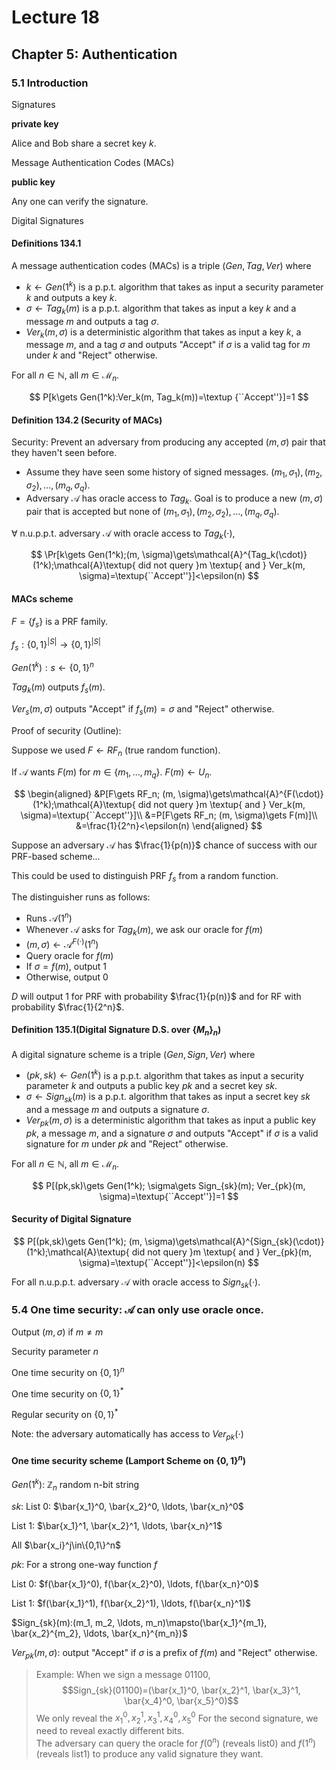 # Lecture 18

## Chapter 5: Authentication

### 5.1 Introduction

Signatures

**private key**

Alice and Bob share a secret key $k$.

Message Authentication Codes (MACs)

**public key**

Any one can verify the signature.

Digital Signatures

#### Definitions 134.1

A message authentication codes (MACs) is a triple $(Gen, Tag, Ver)$ where

- $k\gets Gen(1^k)$ is a p.p.t. algorithm that takes as input a security parameter $k$ and outputs a key $k$.
- $\sigma\gets Tag_k(m)$ is a p.p.t. algorithm that takes as input a key $k$ and a message $m$ and outputs a tag $\sigma$.
- $Ver_k(m, \sigma)$ is a deterministic algorithm that takes as input a key $k$, a message $m$, and a tag $\sigma$ and outputs "Accept" if $\sigma$ is a valid tag for $m$ under $k$ and "Reject" otherwise.

For all $n\in\mathbb{N}$, all $m\in\mathcal{M}_n$.

$$
P[k\gets Gen(1^k):Ver_k(m, Tag_k(m))=\textup {``Accept''}]=1
$$

#### Definition 134.2 (Security of MACs)

Security: Prevent an adversary from producing any accepted $(m, \sigma)$ pair that they haven't seen before.

- Assume they have seen some history of signed messages. $(m_1, \sigma_1), (m_2, \sigma_2), \ldots, (m_q, \sigma_q)$.
- Adversary $\mathcal{A}$ has oracle access to $Tag_k$. Goal is to produce a new $(m, \sigma)$ pair that is accepted but none of $(m_1, \sigma_1), (m_2, \sigma_2), \ldots, (m_q, \sigma_q)$.

$\forall$ n.u.p.p.t. adversary $\mathcal{A}$ with oracle access to $Tag_k(\cdot)$,

$$
\Pr[k\gets Gen(1^k);(m, \sigma)\gets\mathcal{A}^{Tag_k(\cdot)}(1^k);\mathcal{A}\textup{ did not query }m \textup{ and } Ver_k(m, \sigma)=\textup{``Accept''}]<\epsilon(n)
$$

#### MACs scheme

$F=\{f_s\}$ is a PRF family.

$f_s:\{0,1\}^{|S|}\to\{0,1\}^{|S|}$

$Gen(1^k): s\gets \{0,1\}^n$

$Tag_k(m)$ outputs $f_s(m)$.

$Ver_s(m, \sigma)$ outputs "Accept" if $f_s(m)=\sigma$ and "Reject" otherwise.

Proof of security (Outline):

Suppose we used $F\gets RF_n$ (true random function).

If $\mathcal{A}$ wants $F(m)$ for $m\in \{m_1, \ldots, m_q\}$. $F(m)\gets U_n$.

$$
\begin{aligned}
&P[F\gets RF_n; (m, \sigma)\gets\mathcal{A}^{F(\cdot)}(1^k);\mathcal{A}\textup{ did not query }m \textup{ and } Ver_k(m, \sigma)=\textup{``Accept''}]\\
&=P[F\gets RF_n; (m, \sigma)\gets F(m)]\\
&=\frac{1}{2^n}<\epsilon(n)
\end{aligned}
$$

Suppose an adversary $\mathcal{A}$ has $\frac{1}{p(n)}$ chance of success with our PRF-based scheme...

This could be used to distinguish PRF $f_s$ from a random function.

The distinguisher runs as follows:

- Runs $\mathcal{A}(1^n)$
- Whenever $\mathcal{A}$ asks for $Tag_k(m)$, we ask our oracle for $f(m)$
- $(m, \sigma)\gets\mathcal{A}^{F(\cdot)}(1^n)$
- Query oracle for $f(m)$
- If $\sigma=f(m)$, output 1
- Otherwise, output 0

$D$ will output 1 for PRF with probability $\frac{1}{p(n)}$ and for RF with probability $\frac{1}{2^n}$.

#### Definition 135.1(Digital Signature D.S. over $\{M_n\}_n$)

A digital signature scheme is a triple $(Gen, Sign, Ver)$ where

- $(pk,sk)\gets Gen(1^k)$ is a p.p.t. algorithm that takes as input a security parameter $k$ and outputs a public key $pk$ and a secret key $sk$.
- $\sigma\gets Sign_{sk}(m)$ is a p.p.t. algorithm that takes as input a secret key $sk$ and a message $m$ and outputs a signature $\sigma$.
- $Ver_{pk}(m, \sigma)$ is a deterministic algorithm that takes as input a public key $pk$, a message $m$, and a signature $\sigma$ and outputs "Accept" if $\sigma$ is a valid signature for $m$ under $pk$ and "Reject" otherwise.

For all $n\in\mathbb{N}$, all $m\in\mathcal{M}_n$.

$$
P[(pk,sk)\gets Gen(1^k); \sigma\gets Sign_{sk}(m); Ver_{pk}(m, \sigma)=\textup{``Accept''}]=1
$$

#### Security of Digital Signature

$$
P[(pk,sk)\gets Gen(1^k); (m, \sigma)\gets\mathcal{A}^{Sign_{sk}(\cdot)}(1^k);\mathcal{A}\textup{ did not query }m \textup{ and } Ver_{pk}(m, \sigma)=\textup{``Accept''}]<\epsilon(n)
$$

For all n.u.p.p.t. adversary $\mathcal{A}$ with oracle access to $Sign_{sk}(\cdot)$.

### 5.4 One time security: $\mathcal{A}$ can only use oracle once.

Output $(m, \sigma)$ if $m\neq m$

Security parameter $n$

One time security on $\{0,1\}^n$

One time security on $\{0,1\}^*$

Regular security on $\{0,1\}^*$

Note: the adversary automatically has access to $Ver_{pk}(\cdot)$

#### One time security scheme (Lamport Scheme on $\{0,1\}^n$)

$Gen(1^k)$: $\mathbb{Z}_n$ random n-bit string

$sk$: List 0: $\bar{x_1}^0, \bar{x_2}^0, \ldots, \bar{x_n}^0$

List 1: $\bar{x_1}^1, \bar{x_2}^1, \ldots, \bar{x_n}^1$

All $\bar{x_i}^j\in\{0,1\}^n$

$pk$: For a strong one-way function $f$

List 0: $f(\bar{x_1}^0), f(\bar{x_2}^0), \ldots, f(\bar{x_n}^0)$

List 1: $f(\bar{x_1}^1), f(\bar{x_2}^1), \ldots, f(\bar{x_n}^1)$

$Sign_{sk}(m):(m_1, m_2, \ldots, m_n)\mapsto(\bar{x_1}^{m_1}, \bar{x_2}^{m_2}, \ldots, \bar{x_n}^{m_n})$

$Ver_{pk}(m, \sigma)$: output "Accept" if $\sigma$ is a prefix of $f(m)$ and "Reject" otherwise.

> Example: When we sign a message $01100$, $$Sign_{sk}(01100)=(\bar{x_1}^0, \bar{x_2}^1, \bar{x_3}^1, \bar{x_4}^0, \bar{x_5}^0)$$
> We only reveal the $x_1^0, x_2^1, x_3^1, x_4^0, x_5^0$
> For the second signature, we need to reveal exactly different bits.  
> The adversary can query the oracle for $f(0^n)$ (reveals list0) and $f(1^n)$ (reveals list1) to produce any valid signature they want.
